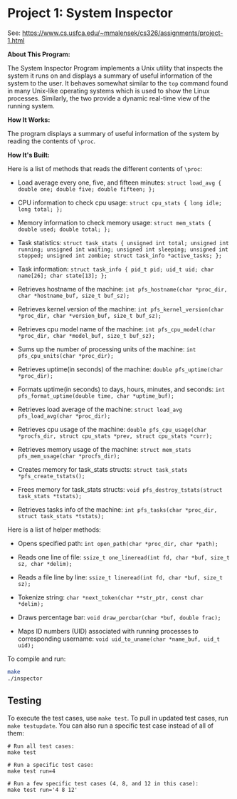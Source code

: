 # Project 1: System Inspector

See: https://www.cs.usfca.edu/~mmalensek/cs326/assignments/project-1.html 

**About This Program:**

The System Inspector Program implements a Unix utility that inspects the system it runs on and displays a summary of useful information of the system to the user. It behaves somewhat similar to the `top` command found in many Unix-like operating systems which is used to show the Linux processes. Similarly, the two provide a dynamic real-time view of the running system.

**How It Works:**

The program displays a summary of useful information of the system by reading the contents of `\proc`.

**How It's Built:**

Here is a list of methods that reads the different contents of `\proc`:

* Load average every one, five, and fifteen minutes: 
`struct load_avg {
    double one;
    double five;
    double fifteen;
};`

* CPU information to check cpu usage: 
`struct cpu_stats {
    long idle;
    long total;
};`

* Memory information to check memory usage: 
`struct mem_stats {
    double used;
    double total;
};`

* Task statistics: 
`struct task_stats {
    unsigned int total;
    unsigned int running;
    unsigned int waiting;
    unsigned int sleeping;
    unsigned int stopped;
    unsigned int zombie;
    struct task_info *active_tasks;
};`

* Task information: 
`struct task_info {
    pid_t pid;
    uid_t uid;
    char name[26];
    char state[13];
};`

* Retrieves hostname of the machine: `int pfs_hostname(char *proc_dir, char *hostname_buf, size_t buf_sz);`

* Retrieves kernel version of the machine: `int pfs_kernel_version(char *proc_dir, char *version_buf, size_t buf_sz);`

* Retrieves cpu model name of the machine: `int pfs_cpu_model(char *proc_dir, char *model_buf, size_t buf_sz);`

* Sums up the number of processing units of the machine: `int pfs_cpu_units(char *proc_dir);`

* Retrieves uptime(in seconds) of the machine: `double pfs_uptime(char *proc_dir);`

* Formats uptime(in seconds) to days, hours, minutes, and seconds: `int pfs_format_uptime(double time, char *uptime_buf);`

* Retrieves load average of the machine: `struct load_avg pfs_load_avg(char *proc_dir);`

* Retrieves cpu usage of the machine: `double pfs_cpu_usage(char *procfs_dir, struct cpu_stats *prev, struct cpu_stats *curr);`

* Retrieves memory usage of the machine: `struct mem_stats pfs_mem_usage(char *procfs_dir);`

* Creates memory for task_stats structs: `struct task_stats *pfs_create_tstats();`

* Frees memory for task_stats structs: `void pfs_destroy_tstats(struct task_stats *tstats);`

* Retrieves tasks info of the machine: `int pfs_tasks(char *proc_dir, struct task_stats *tstats);`

Here is a list of helper methods:

* Opens specified path: `int open_path(char *proc_dir, char *path);`

* Reads one line of file: `ssize_t one_lineread(int fd, char *buf, size_t sz, char *delim);`

* Reads a file line by line: `ssize_t lineread(int fd, char *buf, size_t sz);`

* Tokenize string: `char *next_token(char **str_ptr, const char *delim);`

* Draws percentage bar: `void draw_percbar(char *buf, double frac);`

* Maps ID numbers (UID) associated with running processes to corresponding username: `void uid_to_uname(char *name_buf, uid_t uid);`


To compile and run:

```bash
make
./inspector
```

## Testing

To execute the test cases, use `make test`. To pull in updated test cases, run `make testupdate`. You can also run a specific test case instead of all of them:

```
# Run all test cases:
make test

# Run a specific test case:
make test run=4

# Run a few specific test cases (4, 8, and 12 in this case):
make test run='4 8 12'
```
